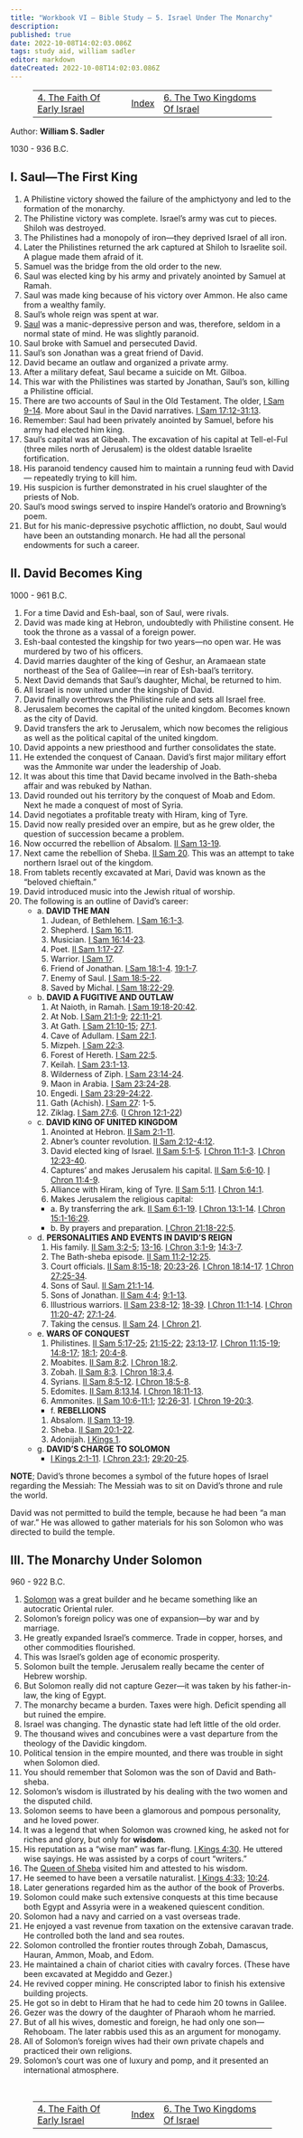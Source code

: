 ```yaml
---
title: "Workbook VI — Bible Study — 5. Israel Under The Monarchy"
description: 
published: true
date: 2022-10-08T14:02:03.086Z
tags: study aid, william sadler
editor: markdown
dateCreated: 2022-10-08T14:02:03.086Z
---
```


<figure class="table chapter-navigator">
	<table>
		<tbody>
		<tr>
			<td><a href="/en/article/William_S_Sadler/Workbook_6_Bible_Study/History_2_4">4. The Faith Of Early Israel</a></td>
			<td><a href="/en/article/William_S_Sadler/Workbook_6_Bible_Study/Index">Index</a></td>
			<td><a href="/en/article/William_S_Sadler/Workbook_6_Bible_Study/History_2_6">6. The Two Kingdoms Of Israel</a></td>
		</tr>
		</tbody>
	</table>
</figure>

Author: **William S. Sadler**

1030 - 936 B.C.

## I. Saul—The First King

1. A Philistine victory showed the failure of the amphictyony and led to the formation of the monarchy.
2. The Philistine victory was complete. Israel’s army was cut to pieces. Shiloh was destroyed.
3. The Philistines had a monopoly of iron—they deprived Israel of all iron.
4. Later the Philistines returned the ark captured at Shiloh to Israelite soil. A plague made them afraid of it.
5. Samuel was the bridge from the old order to the new.
6. Saul was elected king by his army and privately anointed by Samuel at Ramah.
7. Saul was made king because of his victory over Ammon. He also came from a wealthy family.
8. Saul’s whole reign was spent at war.
9. [Saul](https://en.wikipedia.org/wiki/Saul) was a manic-depressive person and was, therefore, seldom in a normal state of mind. He was slightly paranoid.
10. Saul broke with Samuel and persecuted David.
11. Saul’s son Jonathan was a great friend of David.
12. David became an outlaw and organized a private army.
13. After a military defeat, Saul became a suicide on Mt. Gilboa.
14. This war with the Philistines was started by Jonathan, Saul’s son, killing a Philistine official.
15. There are two accounts of Saul in the Old Testament. The older, [I Sam 9-14](/en/Bible/1_Samuel/9). More about Saul in the David narratives. [I Sam 17:12-31:13](/en/Bible/1_Samuel/17#v12).
16. Remember: Saul had been privately anointed by Samuel, before his army had elected him king.
17. Saul’s capital was at Gibeah. The excavation of his capital at Tell-el-Ful (three miles north of Jerusalem) is the oldest datable Israelite fortification.
18. His paranoid tendency caused him to maintain a running feud with David— repeatedly trying to kill him.
19. His suspicion is further demonstrated in his cruel slaughter of the priests of Nob.
20. Saul’s mood swings served to inspire Handel’s oratorio and Browning’s poem.
21. But for his manic-depressive psychotic affliction, no doubt, Saul would have been an outstanding monarch. He had all the personal endowments for such a career.

## II. David Becomes King

1000 - 961 B.C.
1. For a time David and Esh-baal, son of Saul, were rivals.
2. David was made king at Hebron, undoubtedly with Philistine consent. He took the throne as a vassal of a foreign power.
3. Esh-baal contested the kingship for two years—no open war. He was murdered by two of his officers.
4. David marries daughter of the king of Geshur, an Aramaean state northeast of the Sea of Galilee—in rear of Esh-baal’s territory.
5. Next David demands that Saul’s daughter, Michal, be returned to him.
6. All Israel is now united under the kingship of David.
7. David finally overthrows the Philistine rule and sets all Israel free.
8. Jerusalem becomes the capital of the united kingdom. Becomes known as the city of David.
9. David transfers the ark to Jerusalem, which now becomes the religious as well as the political capital of the united kingdom.
10. David appoints a new priesthood and further consolidates the state.
11. He extended the conquest of Canaan. David’s first major military effort was the Ammonite war under the leadership of Joab.
12. It was about this time that David became involved in the Bath-sheba affair and was rebuked by Nathan.
13. David rounded out his territory by the conquest of Moab and Edom. Next he made a conquest of most of Syria.
14. David negotiates a profitable treaty with Hiram, king of Tyre.
15. David now really presided over an empire, but as he grew older, the question of succession became a problem.
16. Now occurred the rebellion of Absalom. [II Sam 13-19](/en/Bible/2_Samuel/13).
17. Next came the rebellion of Sheba. [II Sam 20](/en/Bible/2_Samuel/20). This was an attempt to take northern Israel out of the kingdom.
18. From tablets recently excavated at Mari, David was known as the “beloved chieftain.”
19. David introduced music into the Jewish ritual of worship.
20. The following is an outline of David’s career:
	- a. **DAVID THE MAN**
		1. Judean, of Bethlehem. [I Sam 16:1-3](/en/Bible/1_Samuel/16#v1).
		2. Shepherd. [I Sam 16:11](/en/Bible/1_Samuel/16#v11).
		3. Musician. [I Sam 16:14-23](/en/Bible/1_Samuel/16#v14).
		4. Poet. [II Sam 1:17-27](/en/Bible/2_Samuel/1#v17).
		5. Warrior. [I Sam 17](/en/Bible/1_Samuel/17).
		6. Friend of Jonathan. [I Sam 18:1-4](/en/Bible/1_Samuel/18#v1). [19:1-7](/en/Bible/1_Samuel/19#v1).
		7. Enemy of Saul. [I Sam 18:5-22](/en/Bible/1_Samuel/18#v5).
		8. Saved by Michal. [I Sam 18:22-29](/en/Bible/1_Samuel/18#v22).
	- b. **DAVID A FUGITIVE AND OUTLAW**
		1. At Naioth, in Ramah. [I Sam 19:18-20:42](/en/Bible/1_Samuel/19#v18).
		2. At Nob. [I Sam 21:1-9](/en/Bible/1_Samuel/21#v1); [22:11-21](/en/Bible/1_Samuel/22#v11).
		3. At Gath. [I Sam 21:10-15](/en/Bible/1_Samuel/21#v10); [27:1](/en/Bible/1_Samuel/27#v1).
		4. Cave of Adullam. [I Sam 22:1](/en/Bible/1_Samuel/22#v1).
		5. Mizpeh. [I Sam 22:3](/en/Bible/1_Samuel/22#v3).
		6. Forest of Hereth. [I Sam 22:5](/en/Bible/1_Samuel/22#v5).
		7. Keilah. [I Sam 23:1-13](/en/Bible/1_Samuel/23#v1).
		8. Wilderness of Ziph. [I Sam 23:14-24](/en/Bible/1_Samuel/23#v14).
		9. Maon in Arabia. [I Sam 23:24-28](/en/Bible/1_Samuel/23#v24).
		10. Engedi. [I Sam 23:29-24:22](/en/Bible/1_Samuel/23#v29).
		11. Gath (Achish). [I Sam 27](/en/Bible/1_Samuel/27): 1-5.
		12. Ziklag. [I Sam 27:6](/en/Bible/1_Samuel/27#v6). ([I Chron 12:1-22](/en/Bible/1_Chronicles/12#v1))
	- c. **DAVID KING OF UNITED KINGDOM**
		1. Anointed at Hebron. [II Sam 2:1-11](/en/Bible/2_Samuel/2#v1).
		2. Abner’s counter revolution. [II Sam 2:12-4:12](/en/Bible/2_Samuel/2#v12).
		3. David elected king of Israel. [II Sam 5:1-5](/en/Bible/2_Samuel/5#v1). [I Chron 11:1-3](/en/Bible/1_Chronicles/11#v1). [I Chron 12:23-40](/en/Bible/1_Chronicles/12#v23).
		4. Captures’ and makes Jerusalem his capital. [II Sam 5:6-10](/en/Bible/2_Samuel/5#v6). [I Chron 11:4-9](/en/Bible/1_Chronicles/11#v4).
		5. Alliance with Hiram, king of Tyre. [II Sam 5:11](/en/Bible/2_Samuel/5#v11). [I Chron 14:1](/en/Bible/1_Chronicles/14#v1).
		6. Makes Jerusalem the religious capital:
		- a. By transferring the ark. [II Sam 6:1-19](/en/Bible/2_Samuel/6#v1). [I Chron 13:1-14](/en/Bible/1_Chronicles/13#v1). [I Chron 15:1-16:29](/en/Bible/1_Chronicles/15#v1).
		- b. By prayers and preparation. [I Chron 21:18-22:5](/en/Bible/1_Chronicles/21#v18).
	- d. **PERSONALITIES AND EVENTS IN DAVID’S REIGN**
		1. His family. [II Sam 3:2-5](/en/Bible/2_Samuel/3#v2); [13-16](/en/Bible/2_Samuel/13). [I Chron 3:1-9](/en/Bible/1_Chronicles/3#v1); [14:3-7](/en/Bible/1_Chronicles/14#v3).
		2. The Bath-sheba episode. [II Sam 11:2-12:25](/en/Bible/2_Samuel/11#v2).
		3. Court officials. [II Sam 8:15-18](/en/Bible/2_Samuel/8#v15); [20:23-26](/en/Bible/2_Samuel/20#v23). [I Chron 18:14-17](/en/Bible/1_Chronicles/18#v14). [1 Chron 27:25-34](/en/Bible/1_Chronicles/27#v25).
		4. Sons of Saul. [II Sam 21:1-14](/en/Bible/2_Samuel/21#v1).
		5. Sons of Jonathan. [II Sam 4:4](/en/Bible/2_Samuel/4#v4); [9:1-13](/en/Bible/2_Samuel/9#v1).
		6. Illustrious warriors. [II Sam 23:8-12](/en/Bible/2_Samuel/23#v8); [18-39](/en/Bible/2_Samuel/18). [I Chron 11:1-14](/en/Bible/1_Chronicles/11#v1). [I Chron 11:20-47](/en/Bible/1_Chronicles/11#v20); [27:1-24](/en/Bible/1_Chronicles/27#v1).
		7. Taking the census. [II Sam 24](/en/Bible/2_Samuel/24). [I Chron 21](/en/Bible/1_Chronicles/21).
	- e. **WARS OF CONQUEST**
		1. Philistines. [II Sam 5:17-25](/en/Bible/2_Samuel/5#v17); [21:15-22](/en/Bible/2_Samuel/21#v15); [23:13-17](/en/Bible/2_Samuel/23#v13). [I Chron 11:15-19](/en/Bible/1_Chronicles/11#v15); [14:8-17](/en/Bible/1_Chronicles/14#v8); [18:1](/en/Bible/1_Chronicles/18#v1); [20:4-8](/en/Bible/1_Chronicles/20#v4).
		2. Moabites. [II Sam 8:2](/en/Bible/2_Samuel/8#v2). [I Chron 18:2](/en/Bible/1_Chronicles/18#v2).
		3. Zobah. [II Sam 8:3](/en/Bible/2_Samuel/8#v3). [I Chron 18:3,4](/en/Bible/1_Chronicles/18#v3).
		4. Syrians. [II Sam 8:5-12](/en/Bible/2_Samuel/8#v5). [I Chron 18:5-8](/en/Bible/1_Chronicles/18#v5).
		5. Edomites. [II Sam 8:13,14](/en/Bible/2_Samuel/8#v13). [I Chron 18:11-13](/en/Bible/1_Chronicles/18#v11).
		6. Ammonites. [II Sam 10:6-11:1](/en/Bible/2_Samuel/10#v6); [12:26-31](/en/Bible/2_Samuel/12#v26). [I Chron 19-20:3](/en/Bible/1_Chronicles/19).
		- f. **REBELLIONS**
		1. Absalom. [II Sam 13-19](/en/Bible/2_Samuel/13).
		2. Sheba. [II Sam 20:1-22](/en/Bible/2_Samuel/20#v1).
		3. Adonijah. [I Kings 1](/en/Bible/1_Kings/1).
	- g. **DAVID’S CHARGE TO SOLOMON**
		- [I Kings 2:1-11](/en/Bible/1_Kings/2#v1). [I Chron 23:1](/en/Bible/1_Chronicles/23#v1); [29:20-25](/en/Bible/1_Chronicles/29#v20).

**NOTE**; David’s throne becomes a symbol of the future hopes of Israel regarding the Messiah: The Messiah was to sit on David’s throne and rule the world.

David was not permitted to build the temple, because he had been “a man of war.” He was allowed to gather materials for his son Solomon who was directed to build the temple.

## III. The Monarchy Under Solomon

960 - 922 B.C.
1. [Solomon](https://en.wikipedia.org/wiki/Solomon) was a great builder and he became something like an autocratic Oriental ruler.
2. Solomon’s foreign policy was one of expansion—by war and by marriage.
3. He greatly expanded Israel’s commerce. Trade in copper, horses, and other commodities flourished.
4. This was Israel’s golden age of economic prosperity.
5. Solomon built the temple. Jerusalem really became the center of Hebrew worship.
6. But Solomon really did not capture Gezer—it was taken by his father-in-law, the king of Egypt.
7. The monarchy became a burden. Taxes were high. Deficit spending all but ruined the empire.
8. Israel was changing. The dynastic state had left little of the old order.
9. The thousand wives and concubines were a vast departure from the theology of the Davidic kingdom.
10. Political tension in the empire mounted, and there was trouble in sight when Solomon died.
11. You should remember that Solomon was the son of David and Bath-sheba.
12. Solomon’s wisdom is illustrated by his dealing with the two women and the disputed child.
13. Solomon seems to have been a glamorous and pompous personality, and he loved power.
14. It was a legend that when Solomon was crowned king, he asked not for riches and glory, but only for **wisdom**.
15. His reputation as a “wise man” was far-flung. [I Kings 4:30](/en/Bible/1_Kings/4#v30). He uttered wise sayings. He was assisted by a corps of court “writers.”
16. The [Queen of Sheba](https://en.wikipedia.org/wiki/Queen_of_Sheba) visited him and attested to his wisdom.
17. He seemed to have been a versatile naturalist. [I Kings 4:33](/en/Bible/1_Kings/4#v33); [10:24](/en/Bible/1_Kings/10#v24).
18. Later generations regarded him as the author of the book of Proverbs.
19. Solomon could make such extensive conquests at this time because both Egypt and Assyria were in a weakened quiescent condition.
20. Solomon had a navy and carried on a vast overseas trade.
21. He enjoyed a vast revenue from taxation on the extensive caravan trade. He controlled both the land and sea routes.
22. Solomon controlled the frontier routes through Zobah, Damascus, Hauran, Ammon, Moab, and Edom.
23. He maintained a chain of chariot cities with cavalry forces. (These have been excavated at Megiddo and Gezer.)
24. He revived copper mining. He conscripted labor to finish his extensive building projects.
25. He got so in debt to Hiram that he had to cede him 20 towns in Galilee.
26. Gezer was the dowry of the daughter of Pharaoh whom he married.
27. But of all his wives, domestic and foreign, he had only one son—Rehoboam. The later rabbis used this as an argument for monogamy.
28. All of Solomon’s foreign wives had their own private chapels and practiced their own religions.
29. Solomon’s court was one of luxury and pomp, and it presented an international atmosphere.


<br>

<figure class="table chapter-navigator">
	<table>
		<tbody>
		<tr>
			<td><a href="/en/article/William_S_Sadler/Workbook_6_Bible_Study/History_2_4">4. The Faith Of Early Israel</a></td>
			<td><a href="/en/article/William_S_Sadler/Workbook_6_Bible_Study/Index">Index</a></td>
			<td><a href="/en/article/William_S_Sadler/Workbook_6_Bible_Study/History_2_6">6. The Two Kingdoms Of Israel</a></td>
		</tr>
		</tbody>
	</table>
</figure>